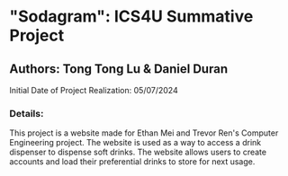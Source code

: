 # "Sodagram": ICS4U Summative Project
## Authors: Tong Tong Lu & Daniel Duran

Initial Date of Project Realization: 05/07/2024

### Details:

This project is a website made for Ethan Mei and Trevor Ren's Computer Engineering project. The website is used as a way to access a drink dispenser to dispense soft drinks. The website allows users to create accounts and load their preferential drinks to store for next usage. 
